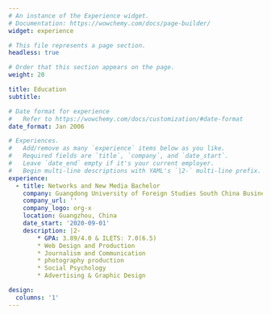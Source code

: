 ```yaml
---
# An instance of the Experience widget.
# Documentation: https://wowchemy.com/docs/page-builder/
widget: experience

# This file represents a page section.
headless: true

# Order that this section appears on the page.
weight: 20

title: Education
subtitle:

# Date format for experience
#   Refer to https://wowchemy.com/docs/customization/#date-format
date_format: Jan 2006

# Experiences.
#   Add/remove as many `experience` items below as you like.
#   Required fields are `title`, `company`, and `date_start`.
#   Leave `date_end` empty if it's your current employer.
#   Begin multi-line descriptions with YAML's `|2-` multi-line prefix.
experience:
  - title: Networks and New Media Bachelor
    company: Guangdong University of Foreign Studies South China Business College
    company_url: ''
    company_logo: org-x
    location: Guangzhou, China
    date_start: '2020-09-01'
    description: |2-
        * GPA: 3.89/4.0 & ILETS: 7.0(6.5)
        * Web Design and Production
        * Journalism and Communication
        * photography production
        * Social Psychology
        * Advertising & Graphic Design

design:
  columns: '1'
---
```

